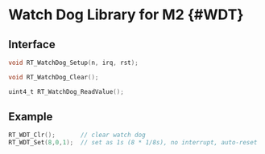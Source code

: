 # Watch Dog Library for M2  {#WDT}

## Interface

```C
void RT_WatchDog_Setup(n, irq, rst);

void RT_WatchDog_Clear();

uint4_t RT_WatchDog_ReadValue();
```

## Example

```C
RT_WDT_Clr();       // clear watch dog
RT_WDT_Set(8,0,1);  // set as 1s (8 * 1/8s), no interrupt, auto-reset
```
